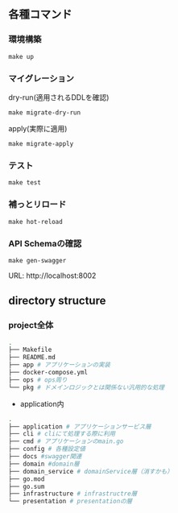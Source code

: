 ## 各種コマンド
### 環境構築
```
make up
```

### マイグレーション

dry-run(適用されるDDLを確認)
```
make migrate-dry-run
```

apply(実際に適用)
```
make migrate-apply
```

### テスト
```
make test
```

### 補っとリロード
```
make hot-reload
```

### API Schemaの確認
```
make gen-swagger
```
URL: http://localhost:8002


## directory structure
### project全体
```bash
.
├── Makefile
├── README.md
├── app # アプリケーションの実装
├── docker-compose.yml
├── ops # ops周り
└── pkg # ドメインロジックとは関係ない汎用的な処理
```

- application内
```bash
.
├── application # アプリケーションサービス層
├── cli # cliにて処理する際に利用
├── cmd # アプリケーションのmain.go
├── config # 各種設定値
├── docs #swagger関連
├── domain #domain層
├── domain_service # domainService層（消すかも）
├── go.mod
├── go.sum
├── infrastructure # infrastructre層
└── presentation # presentationの層
```

